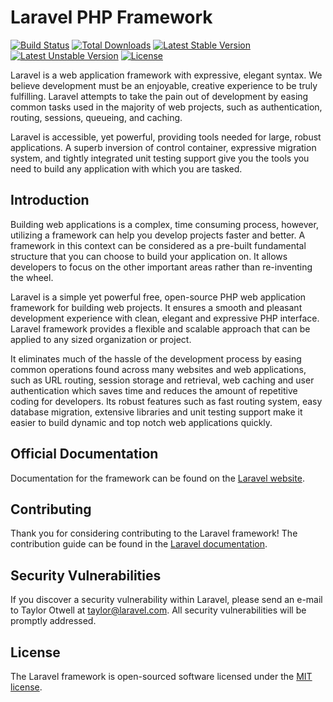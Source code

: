# Laravel PHP Framework

[![Build Status](https://travis-ci.org/laravel/framework.svg)](https://travis-ci.org/laravel/framework)
[![Total Downloads](https://poser.pugx.org/laravel/framework/d/total.svg)](https://packagist.org/packages/laravel/framework)
[![Latest Stable Version](https://poser.pugx.org/laravel/framework/v/stable.svg)](https://packagist.org/packages/laravel/framework)
[![Latest Unstable Version](https://poser.pugx.org/laravel/framework/v/unstable.svg)](https://packagist.org/packages/laravel/framework)
[![License](https://poser.pugx.org/laravel/framework/license.svg)](https://packagist.org/packages/laravel/framework)

Laravel is a web application framework with expressive, elegant syntax. We believe development must be an enjoyable, creative experience to be truly fulfilling. Laravel attempts to take the pain out of development by easing common tasks used in the majority of web projects, such as authentication, routing, sessions, queueing, and caching.

Laravel is accessible, yet powerful, providing tools needed for large, robust applications. A superb inversion of control container, expressive migration system, and tightly integrated unit testing support give you the tools you need to build any application with which you are tasked.

## Introduction

Building web applications is a complex, time consuming process, however, utilizing a framework can help you develop projects faster and better. A framework in this context can be considered as a pre-built fundamental structure that you can choose to build your application on. It allows developers to focus on the other important areas rather than re-inventing the wheel.

Laravel is a simple yet powerful free, open-source PHP web application framework for building web projects. It ensures a smooth and pleasant development experience with clean, elegant and expressive PHP interface. Laravel framework provides a flexible and scalable approach that can be applied to any sized organization or project. 

It eliminates much of the hassle of the development process by easing common operations found across many websites and web applications, such as URL routing, session storage and retrieval, web caching and user authentication which saves time and reduces the amount of repetitive coding for developers. Its robust features such as fast routing system, easy database migration, extensive libraries and unit testing support make it easier to build dynamic and top notch web applications quickly.

## Official Documentation

Documentation for the framework can be found on the [Laravel website](http://laravel.com/docs).

## Contributing

Thank you for considering contributing to the Laravel framework! The contribution guide can be found in the [Laravel documentation](http://laravel.com/docs/contributions).

## Security Vulnerabilities

If you discover a security vulnerability within Laravel, please send an e-mail to Taylor Otwell at taylor@laravel.com. All security vulnerabilities will be promptly addressed.

## License

The Laravel framework is open-sourced software licensed under the [MIT license](http://opensource.org/licenses/MIT).
